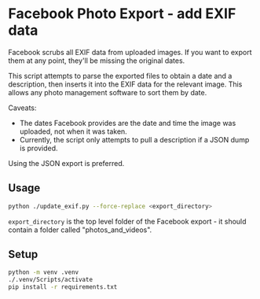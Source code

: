 # Facebook Photo Export - add EXIF data

Facebook scrubs all EXIF data from uploaded images.  If you want to export them at any point, they'll be missing the original dates.

This script attempts to parse the exported files to obtain a date and a description, then inserts it into the EXIF data for the relevant image.  This allows any photo management software to sort them by date.

Caveats:

* The dates Facebook provides are the date and time the image was uploaded, not when it was taken.
* Currently, the script only attempts to pull a description if a JSON dump is provided.

Using the JSON export is preferred.

## Usage

```sh
python ./update_exif.py --force-replace <export_directory>
```

`export_directory` is the top level folder of the Facebook export - it should contain a folder called "photos_and_videos".

## Setup

```sh
python -m venv .venv
./.venv/Scripts/activate
pip install -r requirements.txt
```
